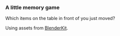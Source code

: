 ### A little memory game
Which items on the table in front of you just moved?

Using assets from [BlenderKit](https://www.blenderkit.com/).
